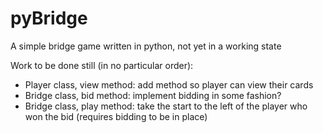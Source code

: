 # pyBridge

A simple bridge game written in python, not yet in a working state

Work to be done still (in no particular order):

* Player class, view method: add method so player can view their cards
* Bridge class, bid method: implement bidding in some fashion? 
* Bridge class, play method: take the start to the left of the player who won the bid (requires bidding to be in place)
